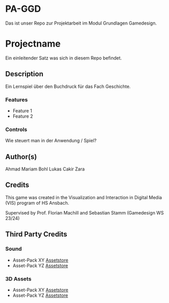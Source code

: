 # PA-GGD
Das ist unser Repo zur Projektarbeit im Modul Grundlagen Gamedesign.

# Projectname
Ein einleitender Satz was sich in diesem Repo befindet.

## Description
Ein Lernspiel über den Buchdruck für das Fach Geschichte.

### Features
* Feature 1
* Feature 2

### Controls
Wie steuert man in der Anwendung / Spiel?

## Author(s)
Ahmad Mariam
Bohl Lukas
Cakir Zara

## Credits
This game was created in the Visualization and Interaction in Digital Media (VIS) program of HS Ansbach. 

Supervised by Prof. Florian Machill and Sebastian Stamm (Gamedesign WS 23/24)

## Third Party Credits

### Sound
* Asset-Pack XY [Assetstore](https://assetstore.unity.com/)
* Asset-Pack YZ [Assetstore](https://assetstore.unity.com/)

### 3D Assets
* Asset-Pack XY [Assetstore](https://assetstore.unity.com/)
* Asset-Pack YZ [Assetstore](https://assetstore.unity.com/)